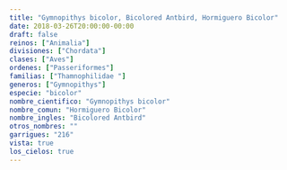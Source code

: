 ```yaml
---
title: "Gymnopithys bicolor, Bicolored Antbird, Hormiguero Bicolor"
date: 2018-03-26T20:00:00-00:00
draft: false
reinos: ["Animalia"]
divisiones: ["Chordata"]
clases: ["Aves"]
ordenes: ["Passeriformes"]
familias: ["Thamnophilidae "]
generos: ["Gymnopithys"]
especie: "bicolor"
nombre_cientifico: "Gymnopithys bicolor"
nombre_comun: "Hormiguero Bicolor"
nombre_ingles: "Bicolored Antbird"
otros_nombres: ""
garrigues: "216"
vista: true
los_cielos: true
---
```

